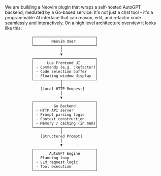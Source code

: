 We are building a Neovim plugin that wraps a self-hosted AutoGPT backend, mediated by a Go-based service. It's not just a chat tool - it's a programmable AI interface that can reason, edit, and refactor code seamlessly and interactively.
On a high level architecture overview it looks like this:
```text:
            ┌────────────────────────────┐
            │        Neovim User         │
            └────────────┬───────────────┘
                         │
                         ▼
            ┌────────────────────────────┐
            │      Lua Frontend UI       │
            │ - Commands (e.g. :Refactor)│
            │ - Code selection buffer    │
            │ - Floating window display  │
            └────────────┬───────────────┘
                         │
                [Local HTTP Request]
                         │
                         ▼
            ┌────────────────────────────┐
            │         Go Backend         │
            │ - HTTP API server          │
            │ - Prompt parsing logic     │
            │ - Context construction     │
            │ - Memory / caching (in mem)│
            └────────────┬───────────────┘
                         │
                [Structured Prompt]
                         │
                         ▼
            ┌────────────────────────────┐
            │       AutoGPT Engine       │
            │ - Planning loop            │
            │ - LLM request logic        │
            │ - Tool execution           │
            └────────────────────────────┘
```
